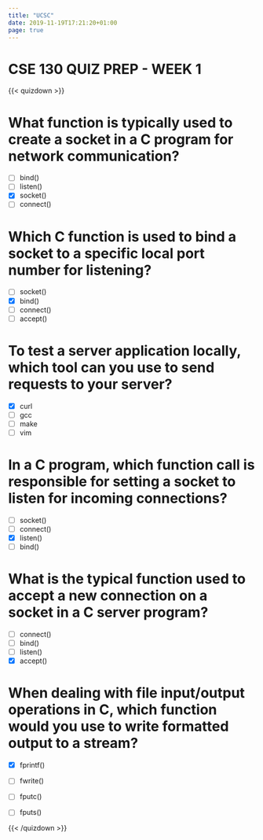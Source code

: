 ```yaml
---
title: "UCSC"
date: 2019-11-19T17:21:20+01:00
page: true
---
```


# CSE 130 QUIZ PREP - WEEK 1

<!-- A hugo shortcode for writing quizzes with a markdown-like syntax: https://github.com/bonartm/hugo-quiz. -->

<!-- **Try out the live code editor: https://bonartm.github.io/quizdown-live-editor/** -->


{{< quizdown >}}
# What function is typically used to create a socket in a C program for network communication?

- [ ] bind()
- [ ] listen()
- [x] socket()
- [ ] connect()

# Which C function is used to bind a socket to a specific local port number for listening?

- [ ] socket()
- [x] bind()
- [ ] connect()
- [ ] accept()

# To test a server application locally, which tool can you use to send requests to your server?

- [x] curl
- [ ] gcc
- [ ] make
- [ ] vim

# In a C program, which function call is responsible for setting a socket to listen for incoming connections?

- [ ] socket()
- [ ] connect()
- [x] listen()
- [ ] bind()

# What is the typical function used to accept a new connection on a socket in a C server program?

- [ ] connect()
- [ ] bind()
- [ ] listen()
- [x] accept()

# When dealing with file input/output operations in C, which function would you use to write formatted output to a stream?

- [x] fprintf()
- [ ] fwrite()
- [ ] fputc()
- [ ] fputs()


<!-- ---
primary_color: steelblue
---

# The sound of dog

---
shuffle_answers: false
---

What do dogs sound like?

> ![](https://upload.wikimedia.org/wikipedia/commons/thumb/2/2d/Dog_-_%E0%B4%A8%E0%B4%BE%E0%B4%AF-6.JPG/150px-Dog_-_%E0%B4%A8%E0%B4%BE%E0%B4%AF-6.JPG)

```python
class Dog(Animal):
    def __init__(self, name):
        self.name = name
```

- [ ] yes
- [ ] no
- [ ] `self.sound = "meow"`
- [x] wuff

# Put the [days](https://en.wikipedia.org/wiki/Day) in order!

> Monday is the *first* day of the week.

1. Monday
2. Tuesday
3. Wednesday
4. Friday
5. Saturday  


# Optional Math formula rendering

$$
x = \frac{2+2}{\sqrt{a^2+b^2}}
$$


- [ ] yes
- [ ] no -->

{{< /quizdown >}}
